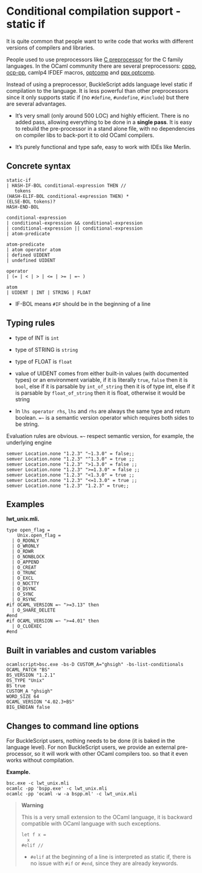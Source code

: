 Conditional compilation support - static if
===========================================

It is quite common that people want to write code that works with
different versions of compilers and libraries.

People used to use preprocessors like [C
preprocessor](http://tigcc.ticalc.org/doc/cpp.html) for the C family
languages. In the OCaml community there are several preprocessors:
[cppo](https://github.com/mjambon/cppo),
[ocp-pp](https://github.com/OCamlPro/typerex-build/tree/master/tools/ocp-pp),
camlp4 IFDEF macros, [optcomp](https://github.com/diml/optcomp) and [ppx
optcomp](https://github.com/janestreet/ppx_optcomp).

Instead of using a preprocessor, BuckleScript adds language level static
if compilation to the language. It is less powerful than other
preprocessors since it only supports static if (no `#define`,
`#undefine`, `#include`) but there are several advantages.

-   It’s very small (only around 500 LOC) and highly efficient. There is
    no added pass, allowing everything to be done in a **single pass**.
    It is easy to rebuild the pre-processor in a stand alone file, with
    no dependencies on compiler libs to back-port it to old OCaml
    compilers.

-   It’s purely functional and type safe, easy to work with IDEs like
    Merlin.

Concrete syntax
---------------

    static-if
    | HASH-IF-BOL conditional-expression THEN // 
       tokens
    (HASH-ELIF-BOL conditional-expression THEN) *
    (ELSE-BOL tokens)?
    HASH-END-BOL

    conditional-expression
    | conditional-expression && conditional-expression
    | conditional-expression || conditional-expression
    | atom-predicate

    atom-predicate
    | atom operator atom
    | defined UIDENT
    | undefined UIDENT

    operator
    | (= | < | > | <= | >= | =~ )

    atom
    | UIDENT | INT | STRING | FLOAT

-   IF-BOL means `#IF` should be in the beginning of a line

Typing rules
------------

-   type of INT is `int`

-   type of STRING is `string`

-   type of FLOAT is `float`

-   value of UIDENT comes from either built-in values (with documented
    types) or an environment variable, if it is literally `true`,
    `false` then it is `bool`, else if it is parsable by `int_of_string`
    then it is of type int, else if it is parsable by `float_of_string`
    then it is float, otherwise it would be string

-   In `lhs operator rhs`, `lhs` and `rhs` are always the same type and
    return boolean. `=~` is a semantic version operator which requires
    both sides to be string.

Evaluation rules are obvious. `=~` respect semantic version, for
example, the underlying engine

    semver Location.none "1.2.3" "~1.3.0" = false;;
    semver Location.none "1.2.3" "^1.3.0" = true ;;
    semver Location.none "1.2.3" ">1.3.0" = false ;;
    semver Location.none "1.2.3" ">=1.3.0" = false ;;
    semver Location.none "1.2.3" "<1.3.0" = true ;;
    semver Location.none "1.2.3" "<=1.3.0" = true ;;
    semver Location.none "1.2.3" "1.2.3" = true;;

Examples
--------

**lwt\_unix.mli.**

    type open_flag =
        Unix.open_flag =
      | O_RDONLY
      | O_WRONLY
      | O_RDWR
      | O_NONBLOCK
      | O_APPEND
      | O_CREAT
      | O_TRUNC
      | O_EXCL
      | O_NOCTTY
      | O_DSYNC
      | O_SYNC
      | O_RSYNC
    #if OCAML_VERSION =~ ">=3.13" then
      | O_SHARE_DELETE
    #end
    #if OCAML_VERSION =~ ">=4.01" then
      | O_CLOEXEC
    #end

Built in variables and custom variables
---------------------------------------

    ocamlscript>bsc.exe -bs-D CUSTOM_A="ghsigh" -bs-list-conditionals
    OCAML_PATCH "BS"
    BS_VERSION "1.2.1"
    OS_TYPE "Unix"
    BS true
    CUSTOM_A "ghsigh"
    WORD_SIZE 64
    OCAML_VERSION "4.02.3+BS"
    BIG_ENDIAN false

Changes to command line options
-------------------------------

For BuckleScript users, nothing needs to be done (it is baked in the
language level). For non BuckleScript users, we provide an external
pre-processor, so it will work with other OCaml compilers too. so that
it even works without compilation.

**Example.**

    bsc.exe -c lwt_unix.mli
    ocamlc -pp 'bspp.exe' -c lwt_unix.mli
    ocamlc -pp 'ocaml -w -a bspp.ml' -c lwt_unix.mli

> **Warning**
>
> This is a very small extension to the OCaml language, it is backward
> compatible with OCaml language with such exceptions.
>
>     let f x =
>       x
>     #elif // 
>
> -   `#elif` at the beginning of a line is interpreted as static if,
>     there is no issue with `#if` or `#end`, since they are already
>     keywords.
>

